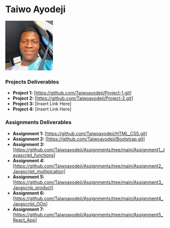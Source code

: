 # Taiwo Ayodeji

<img src="./assets/Ayodeji Taiwo.jpg" style="width:150px;"/>

### Projects Deliverables

- **Project 1:** [https://github.com/Taiwoayodeji/Project-1.git]
- **Project 2:** [https://github.com/Taiwoayodeji/Project-2.git]
- **Project 3:** [Insert Link Here]
- **Project 4:** [Insert Link Here]

### Assignments Deliverables

- **Assignment 1:** [https://github.com/Taiwoayodeji/HTML_CSS.git]
- **Assignment 2:** [https://github.com/Taiwoayodeji/Bootstrap.git]
- **Assignment 3:** [https://github.com/Taiwoayodeji/Assignments/tree/main/Assignment1_Javascript_functions]
- **Assignment 4:** [https://github.com/Taiwoayodeji/Assignments/tree/main/Assignment2_Javascript_multipication]
- **Assignment 5:** [https://github.com/Taiwoayodeji/Assignments/tree/main/Assignment3_Javascrip_product]
- **Assignment 6:**[https://github.com/Taiwoayodeji/Assignments/tree/main/Assignment4_Javascript_OOp]
- **Assignment 7:**[https://github.com/Taiwoayodeji/Assignments/tree/main/Assignment5_React_App]
